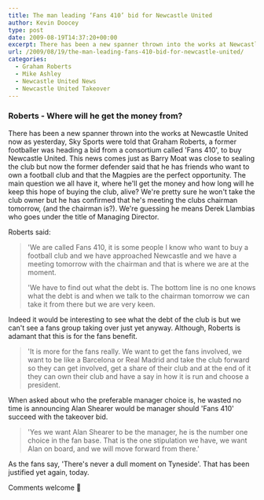 ```yaml
---
title: The man leading ‘Fans 410’ bid for Newcastle United
author: Kevin Doocey
type: post
date: 2009-08-19T14:37:20+00:00
excerpt: There has been a new spanner thrown into the works at Newcastle United now as yesterday, Sky Sports were told that Graham Roberts, a former..
url: /2009/08/19/the-man-leading-fans-410-bid-for-newcastle-united/
categories:
  - Graham Roberts
  - Mike Ashley
  - Newcastle United News
  - Newcastle United Takeover
---
```


### Roberts - Where will he get the money from?

There has been a new spanner thrown into the works at Newcastle United now as yesterday, Sky Sports were told that Graham Roberts, a former footballer was heading a bid from a consortium called 'Fans 410', to buy Newcastle United. This news  comes just as Barry Moat was close to sealing the club but now the former defender said that he has friends who want to own a football club and that the Magpies are the perfect opportunity. The main question we all have it, where he'll get the money and how long will he keep this hope of buying the club, alive? We're pretty sure he won't take the club owner but he has confirmed that he's meeting the clubs chairman tomorrow, (and the chairman is?). We're guessing he means Derek Llambias who goes under the title of Managing Director.

Roberts said:

> 'We are called Fans 410, it is some people I know who want to buy a football club and we have approached Newcastle and we have a meeting tomorrow with the chairman and that is where we are at the moment.
>
> 'We have to find out what the debt is. The bottom line is no one knows what the debt is and when we talk to the chairman tomorrow we can take it from there but we are very keen.

Indeed it would be interesting to see what the debt of the club is but we can't see a fans group taking over just yet anyway. Although, Roberts is adamant that this is for the fans benefit.

> 'It is more for the fans really. We want to get the fans involved, we want to be like a Barcelona or Real Madrid and take the club forward so they can get involved, get a share of their club and at the end of it they can own their club and have a say in how it is run and choose a president.

When asked about who the preferable manager choice is, he wasted no time is announcing Alan Shearer would be manager should 'Fans 410' succeed with the takeover bid.

> 'Yes we want Alan Shearer to be the manager, he is the number one choice in the fan base. That is the one stipulation we have, we want Alan on board, and we will move forward from there.'

As the fans say, 'There's never a dull moment on Tyneside'. That has been justified yet again, today.

Comments welcome 🙂
